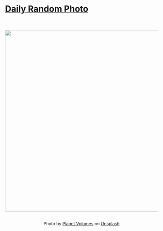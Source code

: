 # [Daily Random Photo](https://www.dailyrandomphoto.com/)

<div align="center">
  <br>
  <br>
  <a href="https://www.dailyrandomphoto.com/p/2023/2023-01-10/"><img src="https://images.unsplash.com/photo-1670588761146-2425a98a9a5a?crop=entropy&cs=tinysrgb&fit=max&fm=jpg&ixid=Mnw3NzUwOHwwfDF8cmFuZG9tfHx8fHx8fHx8MTY3MzMxMDg5NA&ixlib=rb-4.0.3&q=80&w=1080" width="600px"></a>
  <br>
  <br>
  <p class="has-text-grey">Photo by <a href="https://unsplash.com/@planetvolumes?utm_source=Daily%20Random%20Photo&amp;utm_medium=referral" target="_blank" rel="noopener noreferrer">Planet Volumes</a> on <a href="https://unsplash.com/photos/fxxG5_z0x5s?utm_source=Daily%20Random%20Photo&amp;utm_medium=referral" target="_blank" rel="noopener noreferrer">Unsplash</a></p>
</div>
